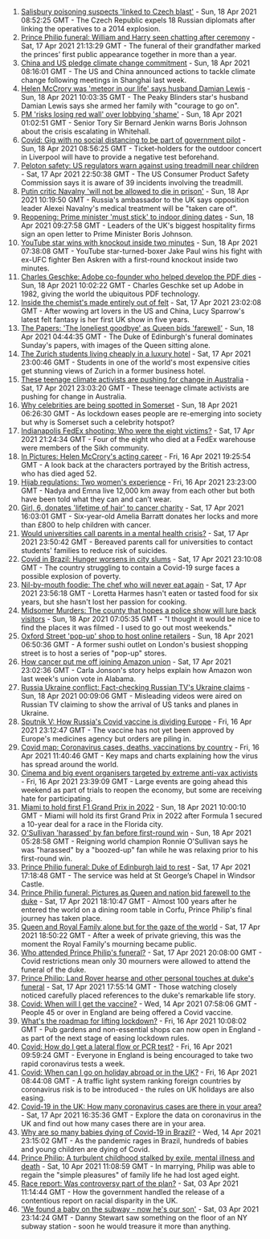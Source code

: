 1. [Salisbury poisoning suspects 'linked to Czech blast'](https://www.bbc.co.uk/news/uk-56790053) - Sun, 18 Apr 2021 08:52:25 GMT - The Czech Republic expels 18 Russian diplomats after linking the operatives to a 2014 explosion.
2. [Prince Philip funeral: William and Harry seen chatting after ceremony](https://www.bbc.co.uk/news/uk-56788998) - Sat, 17 Apr 2021 21:13:29 GMT - The funeral of their grandfather marked the princes’ first public appearance together in more than a year.
3. [China and US pledge climate change commitment](https://www.bbc.co.uk/news/world-asia-china-56790077) - Sun, 18 Apr 2021 08:16:01 GMT - The US and China announced actions to tackle climate change following meetings in Shanghai last week.
4. [Helen McCrory was 'meteor in our life' says husband Damian Lewis](https://www.bbc.co.uk/news/entertainment-arts-56792079) - Sun, 18 Apr 2021 10:03:35 GMT - The Peaky Blinders star's husband Damian Lewis says she armed her family with "courage to go on".
5. [PM 'risks losing red wall' over lobbying 'shame'](https://www.bbc.co.uk/news/uk-politics-56790057) - Sun, 18 Apr 2021 01:02:51 GMT - Senior Tory Sir Bernard Jenkin warns Boris Johnson about the crisis escalating in Whitehall.
6. [Covid: Gig with no social distancing to be part of government pilot](https://www.bbc.co.uk/news/uk-56789454) - Sun, 18 Apr 2021 08:56:25 GMT - Ticket-holders for the outdoor concert in Liverpool will have to provide a negative test beforehand.
7. [Peloton safety: US regulators warn against using treadmill near children](https://www.bbc.co.uk/news/world-us-canada-56790070) - Sat, 17 Apr 2021 22:50:38 GMT - The US Consumer Product Safety Commission says it is aware of 39 incidents involving the treadmill.
8. [Putin critic Navalny 'will not be allowed to die in prison'](https://www.bbc.co.uk/news/world-europe-56792529) - Sun, 18 Apr 2021 10:19:50 GMT - Russia's ambassador to the UK says opposition leader Alexei Navalny's medical treatment will be "taken care of".
9. [Reopening: Prime minister 'must stick' to indoor dining dates](https://www.bbc.co.uk/news/business-56792017) - Sun, 18 Apr 2021 09:27:58 GMT - Leaders of the UK's biggest hospitality firms sign an open letter to Prime Minister Boris Johnson.
10. [YouTube star wins with knockout inside two minutes](https://www.bbc.co.uk/sport/boxing/56791174) - Sun, 18 Apr 2021 07:38:08 GMT - YouTube star-turned-boxer Jake Paul wins his fight with ex-UFC fighter Ben Askren with a first-round knockout inside two minutes.
11. [Charles Geschke: Adobe co-founder who helped develop the PDF dies](https://www.bbc.co.uk/news/world-us-canada-56791873) - Sun, 18 Apr 2021 10:02:22 GMT - Charles Geschke set up Adobe in 1982, giving the world the ubiquitous PDF technology.
12. [Inside the chemist's made entirely out of felt](https://www.bbc.co.uk/news/entertainment-arts-56773534) - Sat, 17 Apr 2021 23:02:08 GMT - After wowing art lovers in the US and China, Lucy Sparrow's latest felt fantasy is her first UK show in five years.
13. [The Papers: 'The loneliest goodbye' as Queen bids 'farewell'](https://www.bbc.co.uk/news/blogs-the-papers-56790040) - Sun, 18 Apr 2021 04:44:35 GMT - The Duke of Edinburgh's funeral dominates Sunday's papers, with images of the Queen sitting alone.
14. [The Zurich students living cheaply in a luxury hotel](https://www.bbc.co.uk/news/world-europe-56776462) - Sat, 17 Apr 2021 23:00:46 GMT - Students in one of the world's most expensive cities get stunning views of Zurich in a former business hotel.
15. [These teenage climate activists are pushing for change in Australia](https://www.bbc.co.uk/news/world-australia-56765408) - Sat, 17 Apr 2021 23:03:20 GMT - These teenage climate activists are pushing for change in Australia.
16. [Why celebrities are being spotted in Somerset](https://www.bbc.co.uk/news/uk-england-somerset-56746279) - Sun, 18 Apr 2021 06:26:30 GMT - As lockdown eases people are re-emerging into society but why is Somerset such a celebrity hotspot?
17. [Indianapolis FedEx shooting: Who were the eight victims?](https://www.bbc.co.uk/news/world-us-canada-56789254) - Sat, 17 Apr 2021 21:24:34 GMT - Four of the eight who died at a FedEx warehouse were members of the Sikh community.
18. [In Pictures: Helen McCrory's acting career](https://www.bbc.co.uk/news/entertainment-arts-56779389) - Fri, 16 Apr 2021 19:25:54 GMT - A look back at the characters portrayed by the British actress, who has died aged 52.
19. [Hijab regulations: Two women's experience](https://www.bbc.co.uk/news/world-56773815) - Fri, 16 Apr 2021 23:23:00 GMT - Nadya and Emna live 12,000 km away from each other but both have been told what they can and can’t wear.
20. [Girl, 6, donates 'lifetime of hair' to cancer charity](https://www.bbc.co.uk/news/uk-england-gloucestershire-56771062) - Sat, 17 Apr 2021 16:03:01 GMT - Six-year-old Amelia Barratt donates her locks and more than £800 to help children with cancer.
21. [Would universities call parents in a mental health crisis?](https://www.bbc.co.uk/news/education-56763189) - Sat, 17 Apr 2021 23:50:42 GMT - Bereaved parents call for universities to contact students' families to reduce risk of suicides.
22. [Covid in Brazil: Hunger worsens in city slums](https://www.bbc.co.uk/news/world-latin-america-56765150) - Sat, 17 Apr 2021 23:10:08 GMT - The country struggling to contain a Covid-19 surge faces a possible explosion of poverty.
23. [Nil-by-mouth foodie: The chef who will never eat again](https://www.bbc.co.uk/news/stories-56688582) - Sat, 17 Apr 2021 23:56:18 GMT - Loretta Harmes hasn't eaten or tasted food for six years, but she hasn't lost her passion for cooking.
24. [Midsomer Murders: The county that hopes a police show will lure back visitors](https://www.bbc.co.uk/news/uk-england-beds-bucks-herts-56195950) - Sun, 18 Apr 2021 07:05:35 GMT - "I thought it would be nice to find the places it was filmed - I used to go out most weekends."
25. [Oxford Street 'pop-up' shop to host online retailers](https://www.bbc.co.uk/news/uk-england-london-56736482) - Sun, 18 Apr 2021 06:50:36 GMT - A former sushi outlet on London's busiest shopping street is to host a series of "pop-up" stores.
26. [How cancer put me off joining Amazon union](https://www.bbc.co.uk/news/technology-56742772) - Sat, 17 Apr 2021 23:02:36 GMT - Carla Jonson's story helps explain how Amazon won last week's union vote in Alabama.
27. [Russia Ukraine conflict: Fact-checking Russian TV's Ukraine claims](https://www.bbc.co.uk/news/56772297) - Sun, 18 Apr 2021 00:09:06 GMT - Misleading videos were aired on Russian TV claiming to show the arrival of US tanks and planes in Ukraine.
28. [Sputnik V: How Russia's Covid vaccine is dividing Europe](https://www.bbc.co.uk/news/world-europe-56735931) - Fri, 16 Apr 2021 23:12:47 GMT - The vaccine has not yet been approved by Europe's medicines agency but orders are piling in.
29. [Covid map: Coronavirus cases, deaths, vaccinations by country](https://www.bbc.co.uk/news/world-51235105) - Fri, 16 Apr 2021 11:40:46 GMT - Key maps and charts explaining how the virus has spread around the world.
30. [Cinema and big event organisers targeted by extreme anti-vax activists](https://www.bbc.co.uk/news/blogs-trending-56772902) - Fri, 16 Apr 2021 23:39:09 GMT - Large events are going ahead this weekend as part of trials to reopen the economy, but some are receiving hate for participating.
31. [Miami to hold first F1 Grand Prix in 2022](https://www.bbc.co.uk/sport/formula1/56792549) - Sun, 18 Apr 2021 10:00:10 GMT - Miami will hold its first Grand Prix in 2022 after Formula 1 secured a 10-year deal for a race in the Florida city.
32. [O'Sullivan 'harassed' by fan before first-round win](https://www.bbc.co.uk/sport/snooker/56789497) - Sun, 18 Apr 2021 05:28:58 GMT - Reigning world champion Ronnie O'Sullivan says he was "harassed" by a "boozed-up" fan while he was relaxing prior to his first-round win.
33. [Prince Philip funeral: Duke of Edinburgh laid to rest](https://www.bbc.co.uk/news/uk-56788780) - Sat, 17 Apr 2021 17:18:48 GMT - The service was held at St George’s Chapel in Windsor Castle.
34. [Prince Philip funeral: Pictures as Queen and nation bid farewell to the duke](https://www.bbc.co.uk/news/in-pictures-56779000) - Sat, 17 Apr 2021 18:10:47 GMT - Almost 100 years after he entered the world on a dining room table in Corfu, Prince Philip's final journey has taken place.
35. [Queen and Royal Family alone but for the gaze of the world](https://www.bbc.co.uk/news/uk-56788443) - Sat, 17 Apr 2021 18:50:22 GMT - After a week of private grieving, this was the moment the Royal Family's mourning became public.
36. [Who attended Prince Philip's funeral?](https://www.bbc.co.uk/news/uk-56765468) - Sat, 17 Apr 2021 20:08:00 GMT - Covid restrictions mean only 30 mourners were allowed to attend the funeral of the duke.
37. [Prince Philip: Land Rover hearse and other personal touches at duke's funeral](https://www.bbc.co.uk/news/uk-56762822) - Sat, 17 Apr 2021 17:55:14 GMT - Those watching closely noticed carefully placed references to the duke's remarkable life story.
38. [Covid: When will I get the vaccine?](https://www.bbc.co.uk/news/health-55045639) - Wed, 14 Apr 2021 07:58:06 GMT - People 45 or over in England are being offered a Covid vaccine.
39. [What's the roadmap for lifting lockdown?](https://www.bbc.co.uk/news/explainers-52530518) - Fri, 16 Apr 2021 10:08:02 GMT - Pub gardens and non-essential shops can now open in England - as part of the next stage of easing lockdown rules.
40. [Covid: How do I get a lateral flow or PCR test?](https://www.bbc.co.uk/news/health-51943612) - Fri, 16 Apr 2021 09:59:24 GMT - Everyone in England is being encouraged to take two rapid coronavirus tests a week.
41. [Covid: When can I go on holiday abroad or in the UK?](https://www.bbc.co.uk/news/explainers-52646738) - Fri, 16 Apr 2021 08:44:08 GMT - A traffic light system ranking foreign countries by coronavirus risk is to be introduced - the rules on UK holidays are also easing.
42. [Covid-19 in the UK: How many coronavirus cases are there in your area?](https://www.bbc.co.uk/news/uk-51768274) - Sat, 17 Apr 2021 16:35:36 GMT - Explore the data on coronavirus in the UK and find out how many cases there are in your area.
43. [Why are so many babies dying of Covid-19 in Brazil?](https://www.bbc.co.uk/news/world-latin-america-56696907) - Wed, 14 Apr 2021 23:15:02 GMT - As the pandemic rages in Brazil, hundreds of babies and young children are dying of Covid.
44. [Prince Philip: A turbulent childhood stalked by exile, mental illness and death](https://www.bbc.co.uk/news/uk-56690270) - Sat, 10 Apr 2021 11:08:59 GMT - In marrying, Philip was able to regain the "simple pleasures" of family life he had lost aged eight.
45. [Race report: Was controversy part of the plan?](https://www.bbc.co.uk/news/uk-politics-56578839) - Sat, 03 Apr 2021 11:14:44 GMT - How the government handled the release of a contentious report on racial disparity in the UK.
46. ['We found a baby on the subway - now he's our son'](https://www.bbc.co.uk/news/stories-56409764) - Sat, 03 Apr 2021 23:14:24 GMT - Danny Stewart saw something on the floor of an NY subway station - soon he would treasure it more than anything.
